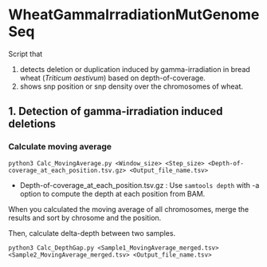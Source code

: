# WheatGammaIrradiationMutGenomeSeq
Script that 
1. detects deletion or duplication induced by gamma-irradiation in bread wheat (*Triticum aestivum*) based on depth-of-coverage.
2. shows snp position or snp density over the chromosomes of wheat.

## 1. Detection of gamma-irradiation induced deletions
### Calculate moving average
```
python3 Calc_MovingAverage.py <Window_size> <Step_size> <Depth-of-coverage_at_each_position.tsv.gz> <Output_file_name.tsv>
```
- Depth-of-coverage_at_each_position.tsv.gz : Use `samtools depth` with -a option to compute the depth at each position from BAM.

When you calculated the moving average of all chromosomes, merge the results and sort by chrosome and the position.

Then, calculate delta-depth between two samples.
```
python3 Calc_DepthGap.py <Sample1_MovingAverage_merged.tsv> <Sample2_MovingAverage_merged.tsv> <Output_file_name.tsv>
```
### 
